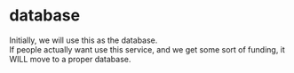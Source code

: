 # database
Initially, we will use this as the database. \
If people actually want use this service, and we get some sort of funding, it WILL move to a proper database.
